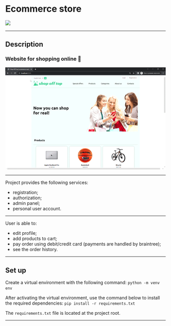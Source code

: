 # Ecommerce store
![](https://img.shields.io/pypi/pyversions/django?color=emerald&style=for-the-badge)
___

## Description

### Website for shopping online :shopping_cart:

![home_page.gif](home_page.gif)

---

Project provides the following services:
- registration;
- authorization;
- admin panel;
- personal user account.
---
User is able to:
- edit profile;
- add products to cart;
- pay order using debit/credit card (payments are handled by 
braintree);
- see the order history.
___

## Set up

Create a virtual environment with the following command:
`python -m venv env`

After activating the virtual environment, use the command below to install the required dependencies:
`pip install -r requirements.txt`

The `requirements.txt` file is located at the project root.

---